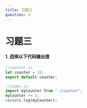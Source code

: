 ```yaml
---
title: 习题三
question: 3
---
```


# 习题三

#### 1. 选择以下代码输出值

```javascript
//counter.js
let counter = 10;
export default counter;
```

```javascript
//index.js
import myCounter from "./counter";
myCounter += 1;
console.log(myCounter);
```

<ClientOnly>
<Exc v-if="$sys" :sort="'first'" key="first"/>
<Exc2 v-else :sort="'first'" key="first"/>
</ClientOnly>
